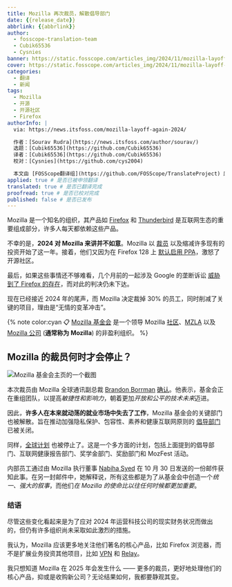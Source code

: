 ```yaml
---
title: Mozilla 再次裁员，解散倡导部门
date: {{release_date}}
abbrlink: {{abbrlink}}
author:
  - fosscope-translation-team
  - Cubik65536
  - Cysnies
banner: https://static.fosscope.com/articles_img/2024/11/mozilla-layoff-again-2024/mozila-boots-staff-again.webp
cover: https://static.fosscope.com/articles_img/2024/11/mozilla-layoff-again-2024/mozila-boots-staff-again.webp
categories:
  - 翻译
  - 新闻
tags:
  - Mozilla
  - 开源
  - 开源社区
  - Firefox
authorInfo: |
  via: https://news.itsfoss.com/mozilla-layoff-again-2024/

  作者：[Sourav Rudra](https://news.itsfoss.com/author/sourav/)
  选题：[Cubik65536](https://github.com/Cubik65536)
  译者：[Cubik65536](https://github.com/Cubik65536)
  校对：[Cysnies](https://github.com/cys2004)

  本文由 [FOSScope翻译组](https://github.com/FOSScope/TranslateProject) 原创编译，[开源观察](https://fosscope.com/) 荣誉推出
applied: true # 是否已被申领翻译
translated: true # 是否已翻译完成
proofread: true # 是否已校对完成
published: false # 是否已发布
---
```


<!-- 所有以 `{{variable}}` 形式展现的内容都需要替换为实际内容 -->

<!-- more -->

Mozilla 是一个知名的组织，其产品如 [Firefox](https://www.mozilla.org/en-US/firefox/) 和 [Thunderbird](https://www.thunderbird.net/) 是互联网生态的重要组成部分，许多人每天都依赖这些产品。

不幸的是，**2024 对 Mozilla 来讲并不如意**。Mozilla 以 [裁员](https://news.itsfoss.com/mozilla-firefox-revival/) 以及缩减许多现有的投资开始了这一年。接着，他们又因为在 Firefox 128 上 [默认启用 PPA](https://news.itsfoss.com/firefox-ppa-ad/)，激怒了开源社区。

最后，如果这些事情还不够难看，几个月前的一起涉及 Google 的垄断诉讼 [威胁到了 Firefox 的存在](https://news.itsfoss.com/google-mozilla-firefox-threat/)，而对此的判决仍未下达。

现在已经接近 2024 年的尾声，而 Mozilla 决定裁掉 30% 的员工，同时削减了关键的项目，理由是“无情的变革冲击”。

{% note color:cyan 📋 [Mozilla 基金会](https://foundation.mozilla.org/) 是一个领导 Mozilla [社区](https://en.wikipedia.org/wiki/Mozilla)、[MZLA](https://blog.thunderbird.net/2020/01/thunderbirds-new-home/) 以及 [Mozilla 公司](https://www.mozilla.org/) (**通常称为 Mozilla**) 的非盈利组织。 %}

## Mozilla 的裁员何时才会停止？

![Mozilla 基金会主页的一个截图](https://static.fosscope.com/articles_img/2024/11/mozilla-layoff-again-2024/Mozilla_Foundation_Homepage.png)

本次裁员由 Mozilla 全球通讯副总裁 [Brandon Borrman](https://www.linkedin.com/in/brandon-borrman-13b81b7/) [确认](https://techcrunch.com/2024/11/05/mozilla-foundation-lays-off-30-staff-drops-advocacy-division/)。他表示，基金会正在重组团队，以提高*敏捷性和影响力*，朝着更加*开放和公平的技术未来*迈进。

因此，**许多人在本来就动荡的就业市场中失去了工作**，Mozilla 基金会的关键部门也被解散。旨在推动加强隐私保护、包容性、素养和健康互联网原则的 [倡导部门](https://foundation.mozilla.org/en/advocacy/) 已被关闭。

同样，[全球计划](https://foundation.mozilla.org/en/initiatives/) 也被停止了。这是一个多方面的计划，包括上面提到的倡导部门、互联网健康报告部门、奖学金部门、奖励部门和 MozFest 活动。

内部员工通过由 Mozilla 执行董事 [Nabiha Syed](https://www.linkedin.com/in/nabiha-syed-3433014b/) 在 10 月 30 日发送的一份邮件获知此事。在另一封邮件中，她解释说，所有这些都是为了从基金会中创造一个*统一、强大的叙事*，而他们*在 Mozilla 的使命比以往任何时候都更加重要*。

### 结语

尽管这些变化看起来是为了应对 2024 年运营科技公司的现实财务状况而做出的，但仍有许多组织尚未采取如此激烈的措施。

我认为，Mozilla 应该更多地关注他们著名的核心产品，比如 Firefox 浏览器，而不是扩展业务投资其他项目，比如 [VPN](https://www.mozilla.org/en-US/products/vpn/) 和 [Relay](https://relay.firefox.com/)。

我只想知道 Mozilla 在 2025 年会发生什么 —— 更多的裁员，更好地处理他们的核心产品，抑或是收购新公司？无论结果如何，我都要静观其变。
